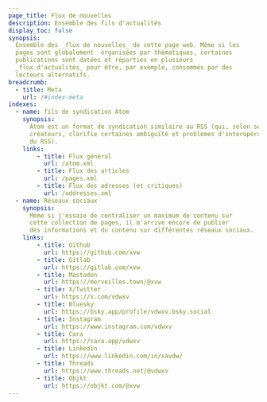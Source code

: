 ```yaml
---
page_title: Flux de nouvelles
description: Ensemble des fils d'actualités
display_toc: false
synopsis: 
  Ensemble des _flux de nouvelles_ de cette page web. Même si les 
  pages sont globalement  organisées par thématiques, certaines 
  publications sont datées et réparties en plusieurs
  _flux d'actualités_ pour être, par exemple, consommés par des 
  lecteurs alternatifs.
breadcrumb:
  - title: Meta
    url: /#index-meta
indexes:
  - name: fils de syndication Atom
    synopsis:
      Atom est un format de syndication similaire au RSS (qui, selon ses 
      créateurs, clarifie certaines ambiguïté et problèmes d'interopérabilité 
      du RSS).
    links:
        - title: Flux général
          url: /atom.xml
        - title: Flux des articles
          url: /pages.xml
        - title: Flux des adresses (et critiques)
          url: /addresses.xml
  - name: Réseaux sociaux
    synopsis:
      Même si j'essaie de centraliser un maximum de contenu sur 
      cette collection de pages, il m'arrive encore de publier 
      des informations et du contenu sur différentes réseaux sociaux.
    links:
        - title: Github
          url: https://github.com/xvw
        - title: Gitlab
          url: https://gitlab.com/xvw
        - title: Mastodon
          url: https://merveilles.town/@xvw
        - title: X/Twitter
          url: https://x.com/vdwxv
        - title: Bluesky
          url: https://bsky.app/profile/vdwxv.bsky.social
        - title: Instagram
          url: https://www.instagram.com/vdwxv
        - title: Cara
          url: https://cara.app/vdwxv
        - title: Linkedin
          url: https://www.linkedin.com/in/xavdw/
        - title: Threads
          url: https://www.threads.net/@vdwxv
        - title: Objkt
          url: https://objkt.com/@xvw
---
```

